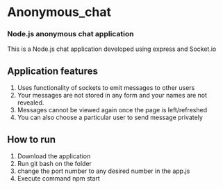 # Anonymous_chat
### Node.js anonymous chat application 
This is a Node.js chat application developed using express and Socket.io 

## Application features
1. Uses functionality of sockets to emit messages to other users
2. Your messages are not stored in any form and your names are not revealed.
3. Messages cannot be viewed again once the page is left/refreshed 
4. You can also choose a particular user to send message privately

## How to run
1. Download the application
2. Run git bash on the folder
3. change the port number to any desired number in the app.js 
4. Execute command npm start

